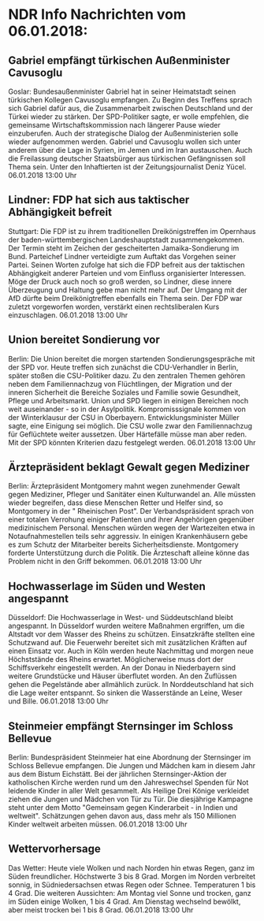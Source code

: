 # NDR Info Nachrichten vom 06.01.2018:


## Gabriel empfängt türkischen Außenminister Cavusoglu
Goslar: Bundesaußenminister Gabriel hat in seiner Heimatstadt seinen türkischen Kollegen Cavusoglu empfangen. Zu Beginn des Treffens sprach sich Gabriel dafür aus, die Zusammenarbeit zwischen Deutschland und der Türkei wieder zu stärken. Der SPD-Politiker sagte, er wolle empfehlen, die gemeinsame Wirtschaftskommission nach längerer Pause wieder einzuberufen. Auch der strategische Dialog der Außenministerien solle wieder aufgenommen werden. Gabriel und Cavusoglu wollen sich unter anderem über die Lage in Syrien, im Jemen und im Iran austauschen. Auch die Freilassung deutscher Staatsbürger aus türkischen Gefängnissen soll Thema sein. Unter den Inhaftierten ist der Zeitungsjournalist Deniz Yücel. 06.01.2018 13:00 Uhr 

## Lindner: FDP hat sich aus taktischer Abhängigkeit befreit
Stuttgart: Die FDP ist zu ihrem traditionellen Dreikönigstreffen im Opernhaus der baden-württembergischen Landeshauptstadt zusammengekommen. Der Termin steht im Zeichen der gescheiterten Jamaika-Sondierung im Bund. Parteichef Lindner verteidigte zum Auftakt das Vorgehen seiner Partei. Seinen Worten zufolge hat sich die FDP befreit aus der taktischen Abhängigkeit anderer Parteien und vom Einfluss organisierter Interessen. Möge der Druck auch noch so groß werden, so Lindner, diese innere Überzeugung und Haltung gebe man nicht mehr auf. Der Umgang mit der AfD dürfte beim Dreikönigtreffen ebenfalls ein Thema sein. Der FDP war zuletzt vorgeworfen worden, verstärkt einen rechtsliberalen Kurs einzuschlagen. 06.01.2018 13:00 Uhr 

## Union bereitet Sondierung vor
Berlin: Die Union bereitet die morgen startenden Sondierungsgespräche mit der SPD vor. Heute treffen sich zunächst die CDU-Verhandler in Berlin, später stoßen die CSU-Politiker dazu. Zu den zentralen Themen
gehören neben dem Familiennachzug von Flüchtlingen, der Migration und der inneren Sicherheit die Bereiche Soziales und Familie sowie
Gesundheit, Pflege und Arbeitsmarkt. Union und SPD liegen in einigen Bereichen noch weit auseinander - so in der Asylpolitik. Kompromisssignale kommen von der Winterklausur der CSU in Oberbayern. Entwicklungsminister Müller sagte, eine Einigung sei möglich. Die CSU wolle zwar den Familiennachzug für Geflüchtete weiter aussetzen. Über Härtefälle müsse man aber reden. Mit der SPD könnten Kriterien dazu festgelegt werden. 06.01.2018 13:00 Uhr 

## Ärztepräsident beklagt Gewalt gegen Mediziner
Berlin:					Ärztepräsident Montgomery mahnt wegen zunehmender Gewalt gegen Mediziner, Pfleger und Sanitäter einen Kulturwandel an. Alle müssten wieder begreifen, dass diese Menschen Retter und Helfer sind, so Montgomery in der " Rheinischen Post". Der Verbandspräsident sprach von einer totalen Verrohung einiger Patienten und ihrer Angehörigen gegenüber medizinischem Personal. Menschen würden wegen der Wartezeiten etwa in Notaufnahmestellen teils sehr aggressiv. In einigen Krankenhäusern gebe es zum Schutz der Mitarbeiter bereits Sicherheitsdienste. Montgomery forderte Unterstützung durch die Politik. Die Ärzteschaft alleine könne das Problem nicht in den Griff bekommen. 06.01.2018 13:00 Uhr 

## Hochwasserlage im Süden und Westen angespannt
Düsseldorf:	Die Hochwasserlage in West- und Süddeutschland bleibt angespannt. In Düsseldorf wurden weitere Maßnahmen ergriffen, um die Altstadt vor dem Wasser des Rheins zu schützen. Einsatzkräfte stellten eine Schutzwand auf. Die Feuerwehr bereitet sich mit zusätzlichen Kräften auf einen Einsatz vor. Auch in Köln werden heute Nachmittag und morgen neue Höchststände des Rheins erwartet. Möglicherweise muss dort der Schiffsverkehr eingestellt werden. An der Donau in Niederbayern sind weitere Grundstücke und Häuser überflutet worden. An den Zuflüssen gehen die Pegelstände aber allmählich zurück. In Norddeutschland hat sich die Lage weiter entspannt. So sinken die Wasserstände an Leine, Weser und Bille. 06.01.2018 13:00 Uhr 

## Steinmeier empfängt Sternsinger im Schloss Bellevue
Berlin:					Bundespräsident Steinmeier hat eine Abordnung der Sternsinger im Schloss Bellevue empfangen. Die Jungen und Mädchen kam in diesem Jahr aus dem Bistum Eichstätt. Bei der jährlichen Sternsinger-Aktion der katholischen Kirche werden rund um den Jahreswechsel Spenden für Not leidende Kinder in aller Welt gesammelt. Als Heilige Drei Könige verkleidet ziehen die Jungen und Mädchen von Tür zu Tür. Die diesjährige Kampagne steht unter dem Motto "Gemeinsam gegen Kinderarbeit - in Indien und weltweit". Schätzungen gehen davon aus, dass mehr als 150 Millionen Kinder weltweit arbeiten müssen. 06.01.2018 13:00 Uhr 

## Wettervorhersage
Das Wetter: Heute viele Wolken und nach Norden hin etwas Regen, ganz im Süden freundlicher. Höchstwerte 3 bis 8 Grad. Morgen im Norden verbreitet sonnig, in Südniedersachsen etwas Regen oder Schnee. Temperaturen 1 bis 4 Grad. Die weiteren Aussichten:
Am Montag viel Sonne und trocken, ganz im Süden einige Wolken, 1 bis 4 Grad. Am Dienstag wechselnd bewölkt, aber meist trocken bei 1 bis 8 Grad. 06.01.2018 13:00 Uhr 
